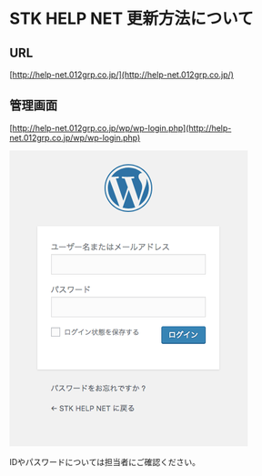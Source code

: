 # STK HELP NET 更新方法について

## URL

[http://help-net.012grp.co.jp/](http://help-net.012grp.co.jp/)

## 管理画面

[http://help-net.012grp.co.jp/wp/wp-login.php](http://help-net.012grp.co.jp/wp/wp-login.php)

![](.gitbook/assets/image%20%289%29.png)

IDやパスワードについては担当者にご確認ください。

 

